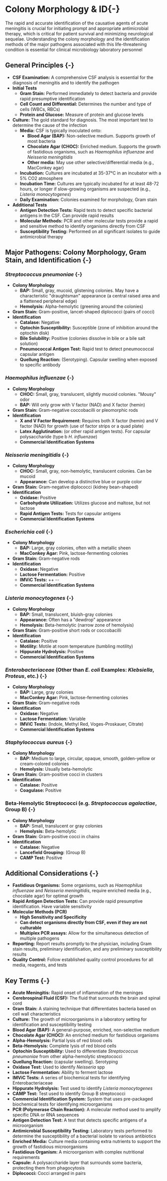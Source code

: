 # Colony Morphology & ID{-}

The rapid and accurate identification of the causative agents of acute meningitis is crucial for initiating prompt and appropriate antimicrobial therapy, which is critical for patient survival and minimizing neurological sequelae. Understanding the colony morphology and the identification methods of the major pathogens associated with this life-threatening condition is essential for clinical microbiology laboratory personnel

## **General Principles** {-}

*   **CSF Examination:** A comprehensive CSF analysis is essential for the diagnosis of meningitis and to identify the pathogen
*   **Initial Tests**
    *   **Gram Stain:** Performed immediately to detect bacteria and provide rapid presumptive identification
    *   **Cell Count and Differential:** Determines the number and type of cells (WBCs, RBCs)
    *   **Protein and Glucose:** Measure of protein and glucose levels
*   **Culture:** The gold standard for diagnosis. The most important test to determine the cause of the infection
    *   **Media:** CSF is typically inoculated onto:
        *   **Blood Agar (BAP):** Non-selective medium. Supports growth of most bacteria
        *   **Chocolate Agar (CHOC):** Enriched medium. Supports the growth of fastidious organisms, such as *Haemophilus influenzae* and *Neisseria meningitidis*
        *   **Other media:** May use other selective/differential media (e.g., MacConkey agar)
    *   **Incubation:** Cultures are incubated at 35-37°C in an incubator with a 5% CO2 atmosphere
    *   **Incubation Time:** Cultures are typically incubated for at least 48-72 hours, or longer if slow-growing organisms are suspected (e.g., *Listeria monocytogenes*)
    *   **Daily Examination:** Colonies examined for morphology, Gram stain
*   **Additional Tests**
    *   **Antigen Detection Tests:** Rapid tests to detect specific bacterial antigens in the CSF. Can provide rapid results
    *   **Molecular Methods:** PCR and other molecular tests provide a rapid and sensitive method to identify organisms directly from CSF
    *   **Susceptibility Testing:** Performed on all significant isolates to guide antimicrobial therapy

## **Major Pathogens: Colony Morphology, Gram Stain, and Identification** {-}

### ***Streptococcus pneumoniae*** {-}
*   **Colony Morphology**
    *   **BAP:** Small, gray, mucoid, glistening colonies. May have a characteristic "draughtsman" appearance (a central raised area and a flattened peripheral edge)
    *   **Hemolysis:** Alpha-hemolytic (greening around the colonies)
*   **Gram Stain:** Gram-positive, lancet-shaped diplococci (pairs of cocci)
*   **Identification**
    *   **Catalase:** Negative
    *   **Optochin Susceptibility:** Susceptible (zone of inhibition around the optochin disk)
    *   **Bile Solubility:** Positive (colonies dissolve in bile or a bile salt solution)
    *   **Pneumococcal Antigen Test:** Rapid test to detect pneumococcal capsular antigen
    *   **Quellung Reaction:** (Serotyping). Capsular swelling when exposed to specific antibody

### ***Haemophilus influenzae*** {-}
*   **Colony Morphology**
    *   **CHOC:** Small, gray, translucent, slightly mucoid colonies. "Mousy" odor
    *   **BAP:** Will only grow with V factor (NAD) and X factor (hemin)
*   **Gram Stain:** Gram-negative coccobacilli or pleomorphic rods
*   **Identification**
    *   **X and V Factor Requirement:** Requires both X factor (hemin) and V factor (NAD) for growth (use of factor strips or a quad plate)
    *   **Latex Agglutination:** (or other rapid antigen tests). For capsular polysaccharide (type b *H. influenzae*)
    *   **Commercial Identification Systems**

### ***Neisseria meningitidis*** {-}
*   **Colony Morphology**
    *   **CHOC:** Small, gray, non-hemolytic, translucent colonies. Can be mucoid
    *   **Appearance:** Can develop a distinctive blue or purple color
*   **Gram Stain:** Gram-negative diplococci (kidney bean-shaped)
*   **Identification**
    *   **Oxidase:** Positive
    *   **Carbohydrate Utilization:** Utilizes glucose and maltose, but not lactose
    *   **Rapid Antigen Tests:** Tests for capsular antigens
    *   **Commercial Identification Systems**

### ***Escherichia coli*** {-}
*   **Colony Morphology**
    *   **BAP:** Large, gray colonies, often with a metallic sheen
    *   **MacConkey Agar:** Pink, lactose-fermenting colonies
*   **Gram Stain:** Gram-negative rods
*   **Identification**
    *   **Oxidase:** Negative
    *   **Lactose Fermentation:** Positive
    *   **IMViC Tests:** ++ --
    *   **Commercial Identification Systems**

### ***Listeria monocytogenes*** {-}
*   **Colony Morphology**
    *   **BAP:** Small, translucent, bluish-gray colonies
    *   **Appearance:** Often has a "dewdrop" appearance
    *   **Hemolysis:** Beta-hemolytic (narrow zone of hemolysis)
*   **Gram Stain:** Gram-positive short rods or coccobacilli
*   **Identification**
    *   **Catalase:** Positive
    *   **Motility:** Motile at room temperature (tumbling motility)
    *   **Hippurate Hydrolysis:** Positive
    *   **Commercial Identification Systems**

### ***Enterobacteriaceae*** (Other than *E. coli* Examples: *Klebsiella*, *Proteus*, etc.) {-}
*   **Colony Morphology**
    *   **BAP:** Large, gray colonies
    *   **MacConkey Agar:** Pink, lactose-fermenting colonies
*   **Gram Stain:** Gram-negative rods
*   **Identification**
    *   **Oxidase:** Negative
    *   **Lactose Fermentation:** Variable
    *   **IMViC Tests:** (Indole, Methyl Red, Voges-Proskauer, Citrate)
    *   **Commercial Identification Systems**

### ***Staphylococcus aureus*** {-}
*   **Colony Morphology**
    *   **BAP:** Medium to large, circular, opaque, smooth, golden-yellow or cream-colored colonies
    *   **Hemolysis:** Usually beta-hemolytic
*   **Gram Stain:** Gram-positive cocci in clusters
*   **Identification**
    *   **Catalase:** Positive
    *   **Coagulase:** Positive

### **Beta-Hemolytic Streptococci** (e.g. *Streptococcus agalactiae*, Group B) {-}
*   **Colony Morphology**
    *   **BAP:** Small, translucent or gray colonies
    *   **Hemolysis:** Beta-hemolytic
*   **Gram Stain:** Gram-positive cocci in chains
*   **Identification**
    *   **Catalase:** Negative
    *   **Lancefield Grouping:** (Group B)
    *   **CAMP Test:** Positive

## **Additional Considerations** {-}

*   **Fastidious Organisms:** Some organisms, such as *Haemophilus influenzae* and *Neisseria meningitidis*, require enriched media (e.g., chocolate agar) for optimal growth
*   **Rapid Antigen Detection Tests:** Can provide rapid presumptive identification. Have variable sensitivity
*   **Molecular Methods (PCR)**
    *   **High Sensitivity and Specificity**
    *   **Can detect organisms directly from CSF, even if they are not culturable**
    *   **Multiplex PCR assays:** Allow for the simultaneous detection of multiple pathogens
*   **Reporting:** Report results promptly to the physician, including Gram stain results, preliminary identification, and any preliminary susceptibility results
*   **Quality Control:** Follow established quality control procedures for all media, reagents, and tests

## **Key Terms** {-}

*   **Acute Meningitis:** Rapid onset of inflammation of the meninges
*   **Cerebrospinal Fluid (CSF):** The fluid that surrounds the brain and spinal cord
*   **Gram Stain:** A staining technique that differentiates bacteria based on cell wall characteristics
*   **Culture:** The growth of microorganisms in a laboratory setting for identification and susceptibility testing
*   **Blood Agar (BAP):** A general-purpose, enriched, non-selective medium
*   **Chocolate Agar (CHOC):** An enriched medium for fastidious organisms
*   **Alpha-Hemolysis:** Partial lysis of red blood cells
*   **Beta-Hemolysis:** Complete lysis of red blood cells
*   **Optochin Susceptibility:** Used to differentiate *Streptococcus pneumoniae* from other alpha-hemolytic streptococci
*   **Quellung Reaction:** (capsular swelling). Serotyping
*   **Oxidase Test:** Used to identify *Neisseria* spp
*   **Lactose Fermentation:** Ability to ferment lactose
*   **IMViC Tests:** A series of biochemical tests for identifying Enterobacteriaceae
*   **Hippurate Hydrolysis:** Test used to identify *Listeria monocytogenes*
*   **CAMP Test:** Test used to identify Group B streptococci
*   **Commercial Identification System:** System that uses pre-packaged biochemical tests for identifying microorganisms
*   **PCR (Polymerase Chain Reaction):** A molecular method used to amplify specific DNA or RNA sequences
*   **Antigen Detection Test:** A test that detects specific antigens of a microorganism
*   **Antimicrobial Susceptibility Testing:** Laboratory tests performed to determine the susceptibility of a bacterial isolate to various antibiotics
*   **Enriched Media:** Culture media containing extra nutrients to support the growth of fastidious microorganisms
*   **Fastidious Organism:** A microorganism with complex nutritional requirements
*   **Capsule:** A polysaccharide layer that surrounds some bacteria, protecting them from phagocytosis
*   **Diplococci:** Cocci arranged in pairs
